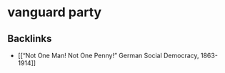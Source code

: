 # vanguard party



## Backlinks

-   [[&ldquo;Not One Man! Not One Penny!&rdquo; German Social Democracy, 1863-1914]]
